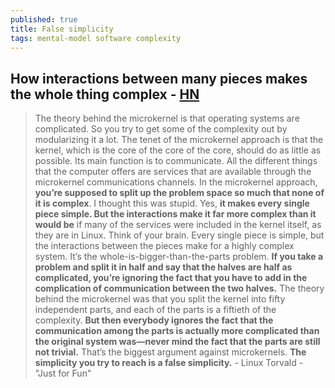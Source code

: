 ```yaml
---
published: true
title: False simplicity
tags: mental-model software complexity
---
```

## How interactions between many pieces makes the whole thing complex - [HN](https://news.ycombinator.com/item?id=20567147)

> The theory behind the microkernel is that operating systems are complicated. So you try to get some of the complexity out by modularizing it a lot. The tenet of the microkernel approach is that the kernel, which is the core of the core of the core, should do as little as possible. Its main function is to communicate. All the different things that the computer offers are services that are available through the microkernel communications channels. In the microkernel approach, **you’re supposed to split up the problem space so much that none of it is complex**. I thought this was stupid. Yes, **it makes every single piece simple. But the interactions make it far more complex than it would be** if many of the services were included in the kernel itself, as they are in Linux. Think of your brain. Every single piece is simple, but the interactions between the pieces make for a highly complex system. It’s the whole-is-bigger-than-the-parts problem. **If you take a problem and split it in half and say that the halves are half as complicated, you’re ignoring the fact that you have to add in the complication of communication between the two halves.** The theory behind the microkernel was that you split the kernel into fifty independent parts, and each of the parts is a fiftieth of the complexity. **But then everybody ignores the fact that the communication among the parts is actually more complicated than the original system was—never mind the fact that the parts are still not trivial.** That’s the biggest argument against microkernels. **The simplicity you try to reach is a false simplicity.** - Linux Torvald - "Just for Fun"
